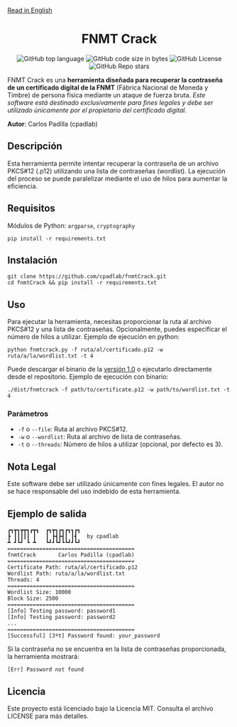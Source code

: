 [Read in English](../README.md)

<div style="text-align: center;">

# FNMT Crack

![GitHub top language](https://img.shields.io/github/languages/top/cpadlab/fnmtCrack)
![GitHub code size in bytes](https://img.shields.io/github/languages/code-size/cpadlab/fnmtCrack)
![GitHub License](https://img.shields.io/github/license/cpadlab/fnmtCrack)
![GitHub Repo stars](https://img.shields.io/github/stars/cpadlab/fnmtCrack)

</div>

FNMT Crack es una **herramienta diseñada para recuperar la contraseña de un certificado digital de la FNMT** (Fábrica Nacional de Moneda y Timbre) de persona física mediante un ataque de fuerza bruta. *Este software está destinado exclusivamente para fines legales y debe ser utilizado únicamente por el propietario del certificado digital*.

**Autor**: Carlos Padilla (cpadlab)

## Descripción

Esta herramienta permite intentar recuperar la contraseña de un archivo PKCS#12 (.p12) utilizando una lista de contraseñas (wordlist). La ejecución del proceso se puede paralelizar mediante el uso de hilos para aumentar la eficiencia.

## Requisitos

Módulos de Python: `argparse`, `cryptography`

```
pip install -r requirements.txt
```

## Instalación

```
git clone https://github.com/cpadlab/fnmtCrack.git
cd fnmtCrack && pip install -r requirements.txt
```

## Uso

Para ejecutar la herramienta, necesitas proporcionar la ruta al archivo PKCS#12 y una lista de contraseñas. Opcionalmente, puedes especificar el número de hilos a utilizar. Ejemplo de ejecución en python:

```
python fnmtcrack.py -f ruta/al/certificado.p12 -w ruta/a/la/wordlist.txt -t 4
```

Puede descargar el binario de la [versión 1.0](https://github.com/cpadlab/fnmtCrack/releases/tag/1.0) o ejecutarlo directamente desde el repositorio. Ejemplo de ejecución con binario:

```
./dist/fnmtcrack -f path/to/certificate.p12 -w path/to/wordlist.txt -t 4
```


### Parámetros

- `-f` o `--file`: Ruta al archivo PKCS#12.
- `-w` o `--wordlist`: Ruta al archivo de lista de contraseñas.
- `-t` o `--threads`: Número de hilos a utilizar (opcional, por defecto es 3).

## Nota Legal

Este software debe ser utilizado únicamente con fines legales. El autor no se hace responsable del uso indebido de esta herramienta.

## Ejemplo de salida

```
┏┓┳┓┳┳┓┏┳┓  ┏┓┳┓┏┓┏┓┓┏┓
┣ ┃┃┃┃┃ ┃   ┃ ┣┫┣┫┃ ┃┫   by cpadlab
┻ ┛┗┛ ┗ ┻   ┗┛┛┗┛┗┗┛┛┗┛
========================================
fnmtCrack       Carlos Padilla (cpadlab)
========================================
Certificate Path: ruta/al/certificado.p12
Wordlist Path: ruta/a/la/wordlist.txt
Threads: 4
========================================
Wordlist Size: 10000
Block Size: 2500
========================================
[Info] Testing password: password1
[Info] Testing password: password2
...
========================================
[Successful] [3ºt] Password found: your_password
```

Si la contraseña no se encuentra en la lista de contraseñas proporcionada, la herramienta mostrará:

```
[Err] Password not found
```

## Licencia

Este proyecto está licenciado bajo la Licencia MIT. Consulta el archivo LICENSE para más detalles.